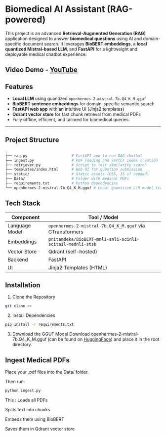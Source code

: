 # Biomedical AI Assistant (RAG-powered)

This project is an advanced **Retrieval-Augmented Generation (RAG)** application designed to answer **biomedical questions** using AI and domain-specific document search. It leverages **BioBERT embeddings**, a **local quantized Mistral-based LLM**, and **FastAPI** for a lightweight and deployable medical chatbot experience.

Video Demo - [YouTube](https://youtu.be/wOGWTzy-kc0)
---

## Features

- **Local LLM** using quantized `openhermes-2-mistral-7b.Q4_K_M.gguf`
- **BioBERT sentence embeddings** for domain-specific semantic search
- **FastAPI web app** with an intuitive UI (Jinja2 templates)
- **Qdrant vector store** for fast chunk retrieval from medical PDFs
- Fully offline, efficient, and tailored for biomedical queries

---

## Project Structure

```bash
.
├── rag.py                    # FastAPI app to run RAG chatbot
├── ingest.py                 # PDF loading and vector index creation
├── retriever.py              # Script to test similarity search
├── templates/index.html      # Web UI for question submission
├── static/                   # Static assets (CSS, JS if needed)
├── Data/                     # Folder with medical PDFs
├── requirements.txt          # Python dependencies
└── openhermes-2-mistral-7b.Q4_K_M.gguf # Local quantized LLM model (can be found on [HuggingFace](https://huggingface.co/TheBloke/OpenHermes-2-Mistral-7B-GGUF/tree/main))
```

## Tech Stack

| Component         | Tool / Model                                              |
| ----------------- | --------------------------------------------------------- |
| Language Model | `openhermes-2-mistral-7b.Q4_K_M.gguf` via CTransformers   |
| Embeddings     | `pritamdeka/BioBERT-mnli-snli-scinli-scitail-mednli-stsb` |
| Vector Store   | Qdrant (self-hosted)                                      |
| Backend        | FastAPI                                                   |
| UI             | Jinja2 Templates (HTML)                                   |


## Installation
1. Clone the Repository
```bash
git clone <>
```
2. Install Dependencies
```bash
pip install -r requirements.txt
```
3. Download the GGUF Model
Download openhermes-2-mistral-7b.Q4_K_M.gguf (can be found on [HuggingFace](https://huggingface.co/TheBloke/OpenHermes-2-Mistral-7B-GGUF/tree/main)) and place it in the root directory.

## Ingest Medical PDFs
Place your .pdf files into the Data/ folder.

Then run:

```bash
python ingest.py
```

This :
Loads all PDFs

Splits text into chunks

Embeds them using BioBERT

Saves them in Qdrant vector store
